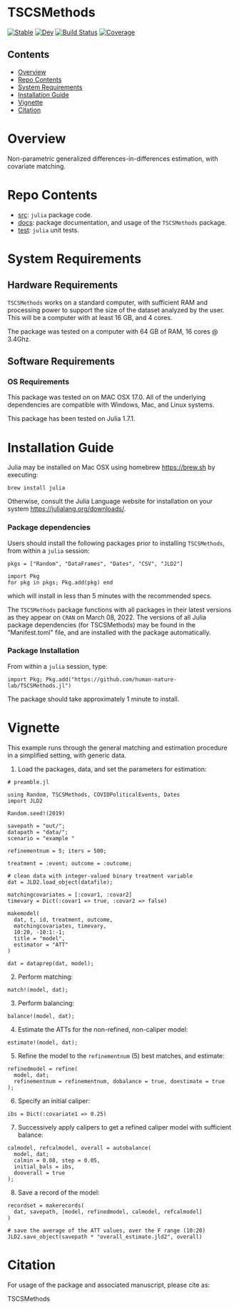 # TSCSMethods

[![Stable](https://img.shields.io/badge/docs-stable-blue.svg)](https://emfeltham.github.io/tscsmethods.jl/stable)
[![Dev](https://img.shields.io/badge/docs-dev-blue.svg)](https://emfeltham.github.io/tscsmethods.jl/dev)
[![Build Status](https://travis-ci.com/emfeltham/tscsmethods.jl.svg?branch=master)](https://travis-ci.com/emfeltham/tscsmethods.jl)
[![Coverage](https://codecov.io/gh/emfeltham/tscsmethods.jl/branch/master/graph/badge.svg)](https://codecov.io/gh/emfeltham/tscsmethods.jl)

## Contents

- [Overview](#overview)
- [Repo Contents](#repo-contents)
- [System Requirements](#system-requirements)
- [Installation Guide](#installation-guide)
- [Vignette](#demo)
- [Citation](#citation)

# Overview

Non-parametric generalized differences-in-differences estimation, with covariate matching.

# Repo Contents

- [src](./src): `julia` package code.
- [docs](./docs): package documentation, and usage of the `TSCSMethods` package.
- [test](./tests): `julia` unit tests.

# System Requirements

## Hardware Requirements

`TSCSMethods` works on a standard computer, with sufficient RAM and processing power to support the size of the dataset analyzed by the user. This will be a computer with at least 16 GB, and 4 cores.

The package was tested on a computer with 64 GB of RAM, 16 cores @ 3.4Ghz.

## Software Requirements

### OS Requirements

This package was tested on on MAC OSX 17.0. All of the underlying dependencies are compatible with Windows, Mac, and Linux systems.

This package has been tested on Julia 1.7.1.

# Installation Guide

Julia may be installed on Mac OSX using homebrew <https://brew.sh> by executing:

```shell
brew install julia
```

Otherwise, consult the Julia Language website for installation on your system <https://julialang.org/downloads/>.

### Package dependencies

Users should install the following packages prior to installing `TSCSMethods`, from within a `julia` session:

```{julia}
pkgs = ["Random", "DataFrames", "Dates", "CSV", "JLD2"]

import Pkg
for pkg in pkgs; Pkg.add(pkg) end
```

which will install in less than 5 minutes with the recommended specs.

The `TSCSMethods` package functions with all packages in their latest versions as they appear on `CRAN` on March 08, 2022. The versions of all Julia package dependencies (for TSCSMethods) may be found in the "Manifest.toml" file, and are installed with the package automatically.

### Package Installation

From within a `julia` session, type:

```{julia}
import Pkg; Pkg.add("https://github.com/human-nature-lab/TSCSMethods.jl")
```

The package should take approximately 1 minute to install. 

# Vignette

This example runs through the general matching and estimation procedure in a simplified setting, with generic data.

1. Load the packages, data, and set the parameters for estimation:

```{julia}
# preamble.jl

using Random, TSCSMethods, COVIDPoliticalEvents, Dates
import JLD2

Random.seed!(2019)

savepath = "out/";
datapath = "data/";
scenario = "example "

refinementnum = 5; iters = 500;

treatment = :event; outcome = :outcome;

# clean data with integer-valued binary treatment variable
dat = JLD2.load_object(datafile);

matchingcovariates = [:covar1, :covar2]
timevary = Dict(:covar1 => true, :covar2 => false)

makemodel(
  dat, t, id, treatment, outcome,
  matchingcovariates, timevary,
  10:20, -10:1:-1;
  title = "model",
  estimator = "ATT"
)

dat = dataprep(dat, model);
```

2. Perform matching:

```{julia}
match!(model, dat);
```

3. Perform balancing:

```{julia}
balance!(model, dat);
```

4. Estimate the ATTs for the non-refined, non-caliper model:

```{julia}
estimate!(model, dat);
```

5. Refine the model to the `refinementnum` (5) best matches, and estimate:

```{julia}
refinedmodel = refine(
  model, dat;
  refinementnum = refinementnum, dobalance = true, doestimate = true
);
```

6. Specify an initial caliper:

```{julia}
ibs = Dict(:covariate1 => 0.25)
```

7. Successively apply calipers to get a refined caliper model with sufficient balance:

```
calmodel, refcalmodel, overall = autobalance(
  model, dat;
  calmin = 0.08, step = 0.05,
  initial_bals = ibs,
  dooverall = true
);
```

8. Save a record of the model:

```{julia}
recordset = makerecords(
  dat, savepath, [model, refinedmodel, calmodel, refcalmodel]
)

# save the average of the ATT values, over the F range (10:20)
JLD2.save_object(savepath * "overall_estimate.jld2", overall)
```

# Citation

For usage of the package and associated manuscript, please cite as:

TSCSMethods
